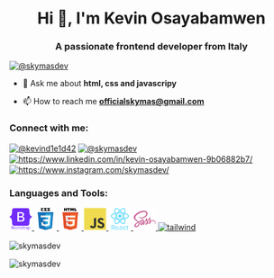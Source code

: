 <h1 align="center">Hi 👋, I'm Kevin Osayabamwen</h1>
<h3 align="center">A passionate frontend developer from Italy</h3>

<p align="left"> <a href="https://twitter.com/@skymasdev" target="blank"><img src="https://img.shields.io/twitter/follow/@skymasdev?logo=twitter&style=for-the-badge" alt="@skymasdev" /></a> </p>

- 💬 Ask me about **html, css and javascripy**

- 📫 How to reach me **officialskymas@gmail.com**

<h3 align="left">Connect with me:</h3>
<p align="left">
<a href="https://dev.to/@kevind1e1d42" target="blank"><img align="center" src="https://raw.githubusercontent.com/rahuldkjain/github-profile-readme-generator/master/src/images/icons/Social/devto.svg" alt="@kevind1e1d42" height="30" width="40" /></a>
<a href="https://twitter.com/@skymasdev" target="blank"><img align="center" src="https://raw.githubusercontent.com/rahuldkjain/github-profile-readme-generator/master/src/images/icons/Social/twitter.svg" alt="@skymasdev" height="30" width="40" /></a>
<a href="https://linkedin.com/in/https://www.linkedin.com/in/kevin-osayabamwen-9b06882b7/" target="blank"><img align="center" src="https://raw.githubusercontent.com/rahuldkjain/github-profile-readme-generator/master/src/images/icons/Social/linked-in-alt.svg" alt="https://www.linkedin.com/in/kevin-osayabamwen-9b06882b7/" height="30" width="40" /></a>
<a href="https://instagram.com/https://www.instagram.com/skymasdev/" target="blank"><img align="center" src="https://raw.githubusercontent.com/rahuldkjain/github-profile-readme-generator/master/src/images/icons/Social/instagram.svg" alt="https://www.instagram.com/skymasdev/" height="30" width="40" /></a>
</p>

<h3 align="left">Languages and Tools:</h3>
<p align="left"> <a href="https://getbootstrap.com" target="_blank" rel="noreferrer"> <img src="https://raw.githubusercontent.com/devicons/devicon/master/icons/bootstrap/bootstrap-plain-wordmark.svg" alt="bootstrap" width="40" height="40"/> </a> <a href="https://www.w3schools.com/css/" target="_blank" rel="noreferrer"> <img src="https://raw.githubusercontent.com/devicons/devicon/master/icons/css3/css3-original-wordmark.svg" alt="css3" width="40" height="40"/> </a> <a href="https://www.w3.org/html/" target="_blank" rel="noreferrer"> <img src="https://raw.githubusercontent.com/devicons/devicon/master/icons/html5/html5-original-wordmark.svg" alt="html5" width="40" height="40"/> </a> <a href="https://developer.mozilla.org/en-US/docs/Web/JavaScript" target="_blank" rel="noreferrer"> <img src="https://raw.githubusercontent.com/devicons/devicon/master/icons/javascript/javascript-original.svg" alt="javascript" width="40" height="40"/> </a> <a href="https://reactjs.org/" target="_blank" rel="noreferrer"> <img src="https://raw.githubusercontent.com/devicons/devicon/master/icons/react/react-original-wordmark.svg" alt="react" width="40" height="40"/> </a> <a href="https://sass-lang.com" target="_blank" rel="noreferrer"> <img src="https://raw.githubusercontent.com/devicons/devicon/master/icons/sass/sass-original.svg" alt="sass" width="40" height="40"/> </a> <a href="https://tailwindcss.com/" target="_blank" rel="noreferrer"> <img src="https://www.vectorlogo.zone/logos/tailwindcss/tailwindcss-icon.svg" alt="tailwind" width="40" height="40"/> </a> </p>

<p><img align="center" src="https://github-readme-stats.vercel.app/api/top-langs?username=skymasdev&show_icons=true&locale=en&layout=compact" alt="skymasdev" /></p>

<p><img align="center" src="https://github-readme-streak-stats.herokuapp.com/?user=skymasdev&" alt="skymasdev" /></p>
